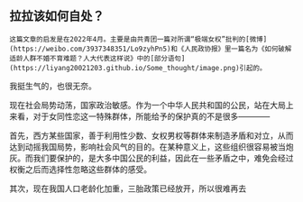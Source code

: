## 拉拉该如何自处？

```
这篇文章的启发是在2022年4月。主要是由共青团一篇对所谓“极端女权”批判的[微博](https://weibo.com/3937348351/Lo9zyhPn5)和《人民政协报》里一篇名为《如何破解适龄人群不婚不育难题？人大代表这样说》中的[部分语句](https://liyang20021203.github.io/Some_thought/image.png)引起的。
```

我挺生气的，也很无奈。

现在社会局势动荡，国家政治敏感。作为一个中华人民共和国的公民，站在大局上来看，对于女同性恋这一特殊群体，所能给予的保护真的不是很多————

首先，西方某些国家，善于利用性少数、女权男权等群体来制造矛盾和对立，从而达到动摇我国局势，影响社会风气的目的。在某种意义上，这些组织很容易被当炮灰。而我们要保护的，是大多中国公民的利益，因此在一些矛盾之中，难免会经过权衡之后而选择性忽略这些群体的感受。

其次，现在我国人口老龄化加重，三胎政策已经放开，所以很难再去
